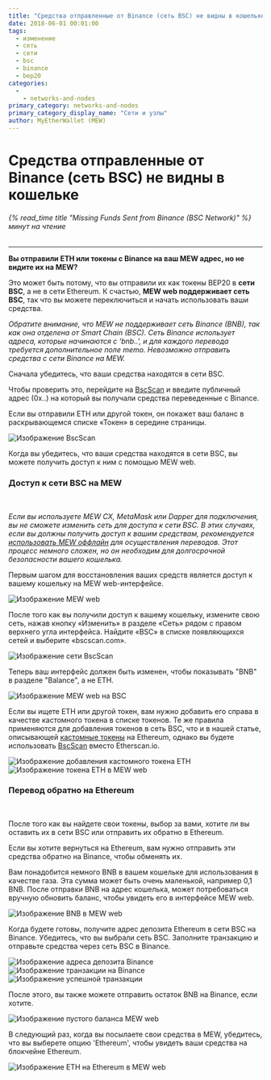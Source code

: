 ```yaml
---
title: "Средства отправленные от Binance (сеть BSC) не видны в кошельке"
date: 2018-06-01 00:01:00
tags:
  - изменение
  - сеть
  - сети
  - bsc
  - binance
  - bep20
categories:
  - 
    - networks-and-nodes
primary_category: networks-and-nodes
primary_category_display_name: "Сети и узлы"
author: MyEtherWallet (MEW)
---
```


# **Средства отправленные от Binance (сеть BSC) не видны в кошельке**

###### {% read_time title "Missing Funds Sent from Binance (BSC Network)" %} минут на чтение

* * *

**Вы отправили ETH или токены с Binance на ваш MEW адрес, но не видите их на MEW?**

Это может быть потому, что вы отправили их как токены BEP20 в **сети BSC**, а не в сети Ethereum. К счастью, **MEW web поддерживает сеть BSC**, так что вы можете переключиться и начать использовать ваши средства.

_Обратите внимание, что MEW не поддерживает сеть Binance (BNB), так как она отделена от Smart Chain (BSC). Сеть Binance использует адреса, которые начинаются с 'bnb..', и для каждого перевода требуется дополнительное поле memo. Невозможно отправить средства с сети Binance на MEW._

Сначала убедитесь, что ваши средства находятся в сети BSC.

Чтобы проверить это, перейдите на [BscScan][bscscan] и введите публичный адрес (0x..) на который вы получали средства переведенные с Binance.

Если вы отправили ETH или другой токен, он покажет ваш баланс в раскрывающемся списке «Токен» в середине страницы.

<img src="/images/posts/transactions/bsc2.png" alt="Изображение BscScan" style="max-width: 110%;" />

Когда вы убедитесь, что ваши средства находятся в сети BSC, вы можете получить доступ к ним с помощью MEW web.

### **Доступ к сети BSC на MEW**

<br>

_Если вы используете MEW CX, MetaMask или Dapper для подключения, вы не сможете изменить сеть для доступа к сети BSC. В этих случаях, если вы должны получить доступ к вашим средствам, рекомендуется [использовать MEW оффлайн][offline] для осуществления переводов. Этот процесс немного сложен, но он необходим для долгосрочной безопасности вашего кошелька._

Первым шагом для восстановления ваших средств является доступ к вашему кошельку на MEW web-интерфейсе.

<img src="/images/posts/transactions/bsc3.png" alt="Изображение MEW web" style="max-width: 110%;" />

После того как вы получили доступ к вашему кошельку, измените свою сеть, нажав кнопку «Изменить» в разделе «Сеть» рядом с правом верхнего угла интерфейса. Найдите «BSC» в списке появляющихся сетей и выберите «bscscan.com».

<img src="/images/posts/transactions/bsc4.png" alt="Изображение сети BscScan" style="max-width: 120%;" />

Теперь ваш интерфейс должен быть изменен, чтобы показывать "BNB" в разделе "Balance", а не ETH.

<img src="/images/posts/transactions/bsc5.png" alt="Изображение MEW web на BSC" style="max-width: 110%;" />

Если вы ищете ETH или другой токен, вам нужно добавить его справа в качестве кастомного токена в списке токенов. Те же правила применяются для добавления токенов в сеть BSC, что и в нашей статье, описывающей [кастомные токены][custom] на Ethereum, однако вы будете использовать [BscScan][bscscan] вместо Etherscan.io.

<img src="/images/posts/transactions/bsc6.png" alt="Изображение добавления кастомного токена ETH" style="max-width: 120%;" />

<img src="/images/posts/transactions/bsc7.png" alt="Изображение токена ETH в MEW web" style="max-width: 120%;" />

### **Перевод обратно на Ethereum**

<br>

После того как вы найдете свои токены, выбор за вами, хотите ли вы оставить их в сети BSC или отправить их обратно в Ethereum.

Если вы хотите вернуться на Ethereum, вам нужно отправить эти средства обратно на Binance, чтобы обменять их.

Вам понадобится немного BNB в вашем кошельке для использования в качестве газа. Эта сумма может быть очень маленькой, например 0,1 BNB. После отправки BNB на адрес кошелька, может потребоваться вручную обновить баланс, чтобы увидеть его в интерфейсе MEW web.

<img src="/images/posts/transactions/bsc8.png" alt="Изображение BNB в MEW web" style="max-width: 110%;" />

Когда будете готовы, получите адрес депозита Ethereum в сети BSC на Binance. Убедитесь, что вы выбрали сеть BSC. Заполните транзакцию и отправьте средства через сеть BSC в Binance.

<img src="/images/posts/transactions/bsc9.png" alt="Изображение адреса депозита Binance" style="max-width: 120%;" />

<img src="/images/posts/transactions/bsc10.png" alt="Изображение транзакции на Binance" style="max-width: 110%;" />

<img src="/images/posts/transactions/bsc11.png" alt="Изображение успешной транзакции" style="max-width: 120%;" />

После этого, вы также можете отправить остаток BNB на Binance, если хотите.

<img src="/images/posts/transactions/bsc12.png" alt="Изображение пустого баланса MEW web" style="max-width: 110%;" />

В следующий раз, когда вы посылаете свои средства в MEW, убедитесь, что вы выберете опцию 'Ethereum', чтобы увидеть ваши средства на блокчейне Ethereum.

<img src="/images/posts/transactions/bsc13.png" alt="Изображение ETH на Ethereum в MEW web" style="max-width: 110%;" />

[bscscan]: https://www.bscscan.com/

[offline]: /@@@@@@/offline/using-mew-offline/

[custom]: /@@@@@@/tokens/how-to-add-custom-token/
